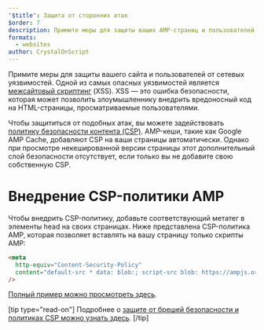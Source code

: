 ```yaml
---
'$title': Защита от сторонних атак
$order: 7
description: Примите меры для защиты ваших AMP-страниц и пользователей от сетевых уязвимостей
formats:
  - websites
author: CrystalOnScript
---
```


Примите меры для защиты вашего сайта и пользователей от сетевых уязвимостей. Одной из самых опасных уязвимостей является [межсайтовый скриптинг](https://www.google.com/about/appsecurity/learning/xss/) (XSS). XSS — это ошибка безопасности, которая может позволить злоумышленнику внедрить вредоносный код на HTML-страницы, просматриваемые пользователями.

Чтобы защититься от подобных атак, вы можете задействовать [политику безопасности контента (CSP)](https://csp.withgoogle.com/docs/index.html). AMP-кеши, такие как Google AMP Cache, добавляют CSP на ваши страницы автоматически. Однако при просмотре некешированной версии страницы этот дополнительный слой безопасности отсутствует, если только вы не добавите свою собственную CSP.

# Внедрение CSP-политики AMP

Чтобы внедрить CSP-политику, добавьте соответствующий метатег в элементы head на своих страницах. Ниже представлена CSP-политика AMP, которая позволяет вставлять на вашу страницу только скрипты AMP:

```html
<meta
  http-equiv="Content-Security-Policy"
  content="default-src * data: blob:; script-src blob: https://ampjs.org/v0.js https://ampjs.org/v0/ https://ampjs.org/viewer/ https://ampjs.org/rtv/; object-src 'none'; style-src 'unsafe-inline' https://ampjs.org/rtv/ https://cdn.materialdesignicons.com https://cloud.typography.com https://fast.fonts.net https://fonts.googleapis.com https://maxcdn.bootstrapcdn.com https://p.typekit.net https://use.fontawesome.com https://use.typekit.net; report-uri https://csp-collector.appspot.com/csp/amp"
/>
```

[Полный пример можно просмотреть здесь](https://github.com/ampproject/amphtml/blob/main/examples/csp.amp.html).

[tip type="read-on"] Подробнее о [защите от брешей безопасности и политиках CSP можно узнать здесь](https://developer.mozilla.org/en-US/docs/Web/HTTP/CSP). [/tip]
